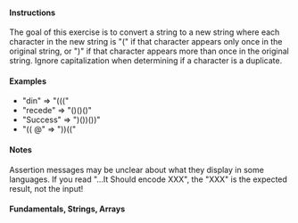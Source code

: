#### Instructions
<p> The goal of this exercise is to convert a string to a new string where each character in the new string is "(" if that character appears only once in the original string, or ")" if that character appears more than once in the original string. Ignore capitalization when determining if a character is a duplicate.

#### Examples
- "din"      =>  "((("
- "recede"   =>  "()()()"
- "Success"  =>  ")())())"
- "(( @"     =>  "))((" 

#### Notes
<p>Assertion messages may be unclear about what they display in some languages. If you read "...It Should encode XXX", the "XXX" is the expected result, not the input!

#### Fundamentals, Strings, Arrays
